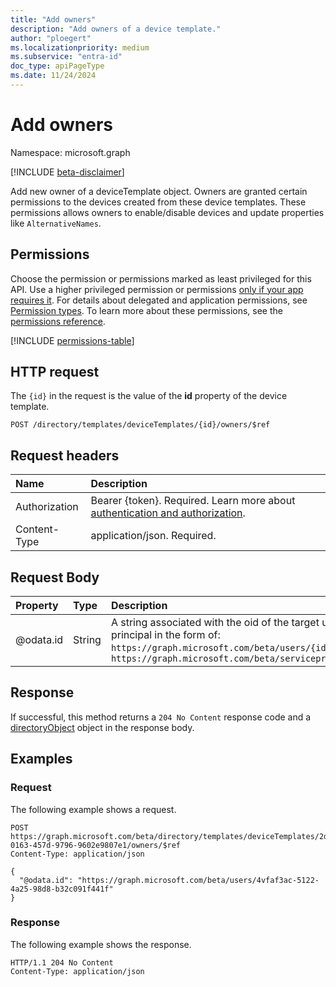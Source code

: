 ```yaml
---
title: "Add owners"
description: "Add owners of a device template."
author: "ploegert"
ms.localizationpriority: medium
ms.subservice: "entra-id"
doc_type: apiPageType
ms.date: 11/24/2024
---
```


# Add owners

Namespace: microsoft.graph

[!INCLUDE [beta-disclaimer](../../includes/beta-disclaimer.md)]

Add new owner of a deviceTemplate object. Owners are granted certain permissions to the devices created from these device templates. These permissions allows owners to enable/disable devices and update properties like `AlternativeNames`.

## Permissions

Choose the permission or permissions marked as least privileged for this API. Use a higher privileged permission or permissions [only if your app requires it](/graph/permissions-overview#best-practices-for-using-microsoft-graph-permissions). For details about delegated and application permissions, see [Permission types](/graph/permissions-overview#permission-types). To learn more about these permissions, see the [permissions reference](/graph/permissions-reference).

<!-- {
  "blockType": "permissions",
  "name": "devicetemplate-post-owners-permissions"
}
-->
[!INCLUDE [permissions-table](../includes/permissions/devicetemplate-post-owners-permissions.md)]

## HTTP request

The `{id}` in the request is the value of the **id** property of the device template.
<!-- { "blockType": "ignored" } -->
```http
POST /directory/templates/deviceTemplates/{id}/owners/$ref
```

## Request headers

|Name|Description|
|:---|:---|
|Authorization|Bearer {token}. Required. Learn more about [authentication and authorization](/graph/auth/auth-concepts).|
|Content-Type|application/json. Required.|

## Request Body

|Property|Type|Description|
|:---|:---|:---|
|@odata.id|String|A string associated with the oid of the target user/service principal in the form of: `https://graph.microsoft.com/beta/users/{id}` or `https://graph.microsoft.com/beta/serviceprincipals/{id}`|

## Response

If successful, this method returns a `204 No Content` response code and a [directoryObject](../resources/directoryobject.md) object in the response body.

## Examples

### Request

The following example shows a request.
<!-- {
  "blockType": "request",
  "name": "create_directoryobject_from_directoryobjects"
}
-->

``` http
POST https://graph.microsoft.com/beta/directory/templates/deviceTemplates/2d62b12a-0163-457d-9796-9602e9807e1/owners/$ref
Content-Type: application/json

{
  "@odata.id": "https://graph.microsoft.com/beta/users/4vfaf3ac-5122-4a25-98d8-b32c091f441f"
}
```

### Response

The following example shows the response.
<!-- {
  "blockType": "response",
  "@odata.type": "microsoft.graph.directoryObject"
}
-->
``` http
HTTP/1.1 204 No Content
Content-Type: application/json
```
